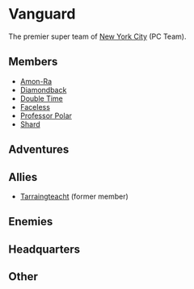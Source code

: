# Vanguard
The premier super team of [New York City](../locations/New_York_State/New_York_City/New_York_City.md) (PC Team).

## Members
- [Amon-Ra](/player_characters/Amon-Ra.md)
- [Diamondback](/player_characters/Diamondback.md)
- [Double Time](player_characters/Double_Time.md)
- [Faceless](player_characters/Faceless.md)
- [Professor Polar](player_characters/Professor_Polar.md)
- [Shard](player_characters/Shard.md)

## Adventures


## Allies
- [Tarraingteacht](/npcs/Tarraingteacht.md) (former member)

## Enemies


## Headquarters


## Other
